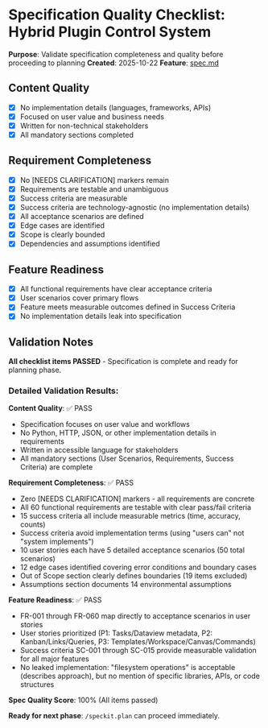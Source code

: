 # Specification Quality Checklist: Hybrid Plugin Control System

**Purpose**: Validate specification completeness and quality before proceeding to planning
**Created**: 2025-10-22
**Feature**: [spec.md](../spec.md)

## Content Quality

- [x] No implementation details (languages, frameworks, APIs)
- [x] Focused on user value and business needs
- [x] Written for non-technical stakeholders
- [x] All mandatory sections completed

## Requirement Completeness

- [x] No [NEEDS CLARIFICATION] markers remain
- [x] Requirements are testable and unambiguous
- [x] Success criteria are measurable
- [x] Success criteria are technology-agnostic (no implementation details)
- [x] All acceptance scenarios are defined
- [x] Edge cases are identified
- [x] Scope is clearly bounded
- [x] Dependencies and assumptions identified

## Feature Readiness

- [x] All functional requirements have clear acceptance criteria
- [x] User scenarios cover primary flows
- [x] Feature meets measurable outcomes defined in Success Criteria
- [x] No implementation details leak into specification

## Validation Notes

**All checklist items PASSED** - Specification is complete and ready for planning phase.

### Detailed Validation Results:

**Content Quality**: ✅ PASS
- Specification focuses on user value and workflows
- No Python, HTTP, JSON, or other implementation details in requirements
- Written in accessible language for stakeholders
- All mandatory sections (User Scenarios, Requirements, Success Criteria) are complete

**Requirement Completeness**: ✅ PASS
- Zero [NEEDS CLARIFICATION] markers - all requirements are concrete
- All 60 functional requirements are testable with clear pass/fail criteria
- 15 success criteria all include measurable metrics (time, accuracy, counts)
- Success criteria avoid implementation terms (using "users can" not "system implements")
- 10 user stories each have 5 detailed acceptance scenarios (50 total scenarios)
- 12 edge cases identified covering error conditions and boundary cases
- Out of Scope section clearly defines boundaries (19 items excluded)
- Assumptions section documents 14 environmental assumptions

**Feature Readiness**: ✅ PASS
- FR-001 through FR-060 map directly to acceptance scenarios in user stories
- User stories prioritized (P1: Tasks/Dataview metadata, P2: Kanban/Links/Queries, P3: Templates/Workspace/Canvas/Commands)
- Success criteria SC-001 through SC-015 provide measurable validation for all major features
- No leaked implementation: "filesystem operations" is acceptable (describes approach), but no mention of specific libraries, APIs, or code structures

**Spec Quality Score**: 100% (All items passed)

**Ready for next phase**: `/speckit.plan` can proceed immediately.
